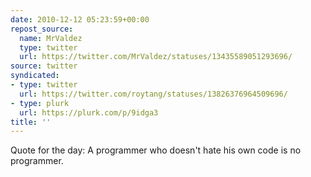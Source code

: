 ```yaml
---
date: 2010-12-12 05:23:59+00:00
repost_source:
  name: MrValdez
  type: twitter
  url: https://twitter.com/MrValdez/statuses/13435589051293696/
source: twitter
syndicated:
- type: twitter
  url: https://twitter.com/roytang/statuses/13826376964509696/
- type: plurk
  url: https://plurk.com/p/9idga3
title: ''
---
```


Quote for the day: A programmer who doesn't hate his own code is no programmer.
